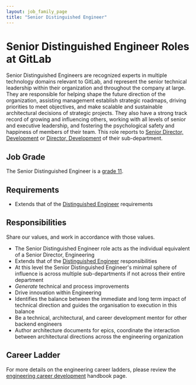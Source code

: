 ```yaml
---
layout: job_family_page
title: "Senior Distinguished Engineer"
---
```


# Senior Distinguished Engineer Roles at GitLab

Senior Distinguished Engineers are recognized experts in multiple technology domains relevant to GitLab, and represent the senior technical leadership within their organization and throughout the company at large. They are responsible for helping shape the future direction of the organization, assisting management establish strategic roadmaps, driving priorities to meet objectives, and make scalable and sustainable architectural decisions of strategic projects. They also have a strong track record of growing and influencing others, working with all levels of senior and executive leadership, and fostering the psychological safety and happiness of members of their team. This role reports to [Senior Director, Development](https://about.gitlab.com/job-families/engineering/engineering-management/#senior-director-development) or [Director, Development](https://about.gitlab.com/job-families/engineering/engineering-management/#director-development) of their sub-department.

## Job Grade

The Senior Distinguished Engineer is a [grade 11](/handbook/total-rewards/compensation/compensation-calculator/#gitlab-job-grades).

## Requirements

- Extends that of the [Distinguished Engineer](#distinguished-engineer) requirements

## Responsibilities

Share our values, and work in accordance with those values.
- The Senior Distinguished Engineer role acts as the individual equivalent of a Senior Director, Engineering
- Extends that of the [Distinguished Engineer](#distinguished-engineer) responsibilities
- At this level the Senior Distinguished Engineer's minimal sphere of influence is across multiple sub-departments if not across their entire department
- _Generate_ technical and process improvements
- Drive innovation within Engineering
- Identifies the balance between the immediate and long term impact of technical direction and guides the organisation to execution in this balance
- Be a technical, architectural, and career development mentor for other backend engineers
- Author architecture documents for epics, coordinate the interaction between architectural directions across the engineering organization

## Career Ladder

For more details on the engineering career ladders, please review the [engineering career development](/handbook/engineering/career-development/#roles) handbook page.
